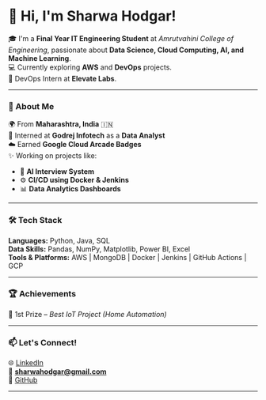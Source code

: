 # 👋 Hi, I'm Sharwa Hodgar!

🎓 I'm a **Final Year IT Engineering Student** at *Amrutvahini College of Engineering*, passionate about **Data Science, Cloud Computing, AI, and Machine Learning**.  
💻 Currently exploring **AWS** and **DevOps** projects.  
🚀 DevOps Intern at **Elevate Labs**.

---

### 🧠 About Me
🌍 From **Maharashtra, India** 🇮🇳  
🔭 Interned at **Godrej Infotech** as a **Data Analyst**  
☁️ Earned **Google Cloud Arcade Badges**  
✨ Working on projects like:
- 🤖 **AI Interview System**
- ⚙️ **CI/CD using Docker & Jenkins**
- 📊 **Data Analytics Dashboards**

---

### 🛠️ Tech Stack

**Languages:** Python, Java, SQL  
**Data Skills:** Pandas, NumPy, Matplotlib, Power BI, Excel  
**Tools & Platforms:** AWS | MongoDB | Docker | Jenkins | GitHub Actions | GCP  

---

### 🏆 Achievements
🥇 1st Prize – *Best IoT Project (Home Automation)*  

---

### 📫 Let's Connect!
🌐 [LinkedIn](linkedin.com/in/sharwa-hodgar-12a839259/)  
📧 **sharwahodgar@gmail.com**  
🐙 [GitHub](https://github.com/sharwahodgar)  

---

